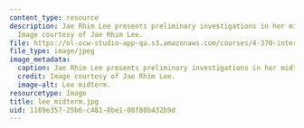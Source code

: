 ```yaml
---
content_type: resource
description: Jae Rhim Lee presents preliminary investigations in her midterm presentation.
  Image courtesy of Jae Rhim Lee.
file: https://ol-ocw-studio-app-qa.s3.amazonaws.com/courses/4-370-interrogative-design-workshop-fall-2005/1189e35725b6c4818be108f80b432b9d_lee_midterm.jpg
file_type: image/jpeg
image_metadata:
  caption: Jae Rhim Lee presents preliminary investigations in her midterm presentation.
  credit: Image courtesy of Jae Rhim Lee.
  image-alt: Lee midterm.
resourcetype: Image
title: lee_midterm.jpg
uid: 1189e357-25b6-c481-8be1-08f80b432b9d
---
```

